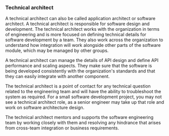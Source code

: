 
### Technical architect 

A technical architect can also be called application architect or software architect. A technical architect is responsible for software design and development. The technical architect works with the organization in terms of engineering and is more focused on defining technical details for software development by a team. They also work across the organization to understand how integration will work alongside other parts of the software module, which may be managed by other groups.

A technical architect can manage the details of API design and define API performance and scaling aspects. They make sure that the software is being developed consistently with the organization's standards and that they can easily integrate with another component.

The technical architect is a point of contact for any technical question related to the engineering team and will have the ability to troubleshoot the system as required. For a small software development project, you may not see a technical architect role, as a senior engineer may take up that role and work on software architecture design.

The technical architect mentors and supports the software engineering team by working closely with them and resolving any hindrance that arises from cross-team integration or business requirements.
